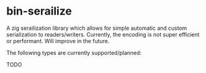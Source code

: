 # bin-serailize

A zig serailization library which allows for simple automatic and custom serialization to readers/writers. Currently, the encoding is not super efficient or performant. Will improve in the future.

The following types are currently supported/planned:

TODO

